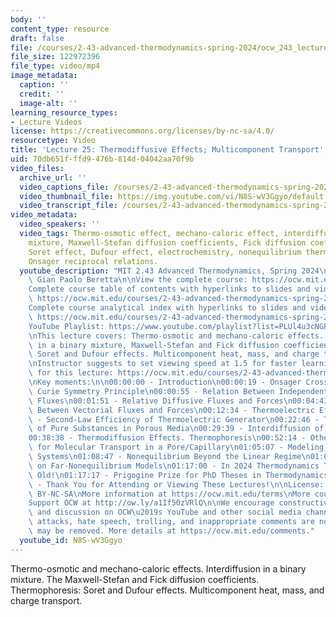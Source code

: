 ```yaml
---
body: ''
content_type: resource
draft: false
file: /courses/2-43-advanced-thermodynamics-spring-2024/ocw_243_lecture25_2024may10_v2_360p_16_9.mp4
file_size: 122972396
file_type: video/mp4
image_metadata:
  caption: ''
  credit: ''
  image-alt: ''
learning_resource_types:
- Lecture Videos
license: https://creativecommons.org/licenses/by-nc-sa/4.0/
resourcetype: Video
title: 'Lecture 25: Thermodiffusive Effects; Multicomponent Transport'
uid: 70db651f-ffd9-476b-814d-04042aa70f9b
video_files:
  archive_url: ''
  video_captions_file: /courses/2-43-advanced-thermodynamics-spring-2024/ocw_243_lecture25_2024may10_v2_captions.vtt
  video_thumbnail_file: https://img.youtube.com/vi/N8S-wV3Ggyo/default.jpg
  video_transcript_file: /courses/2-43-advanced-thermodynamics-spring-2024/ocw_243_lecture25_2024may10_v2_transcript.pdf
video_metadata:
  video_speakers: ''
  video_tags: Thermo-osmotic effect, mechano-caloric effect, interdiffusion in a binary
    mixture, Maxwell-Stefan diffusion coefficients, Fick diffusion coefficients, thermophoresis,
    Soret effect, Dufour effect, electrochemistry, nonequilibrium thermodynamics,
    Onsager reciprocal relations.
  youtube_description: "MIT 2.43 Advanced Thermodynamics, Spring 2024\nInstructor:\
    \ Gian Paolo Beretta\n\nView the complete course: https://ocw.mit.edu/courses/2-43-advanced-thermodynamics-spring-2024/\n\
    Complete course table of contents with hyperlinks to slides and video timestamps:\
    \ https://ocw.mit.edu/courses/2-43-advanced-thermodynamics-spring-2024/resources/mit2_43_s24_toc_slides_pdf/\n\
    Complete course analytical index with hyperlinks to slides and video timestamps:\
    \ https://ocw.mit.edu/courses/2-43-advanced-thermodynamics-spring-2024/resources/mit2_43_s24_index_slides_pdf/\n\
    YouTube Playlist: https://www.youtube.com/playlist?list=PLUl4u3cNGP6309d0oJDiVo1CvxUQXJ2il\n\
    \nThis lecture covers: Thermo-osmotic and mechano-caloric effects. Interdiffusion\
    \ in a binary mixture, Maxwell-Stefan and Fick diffusion coefficients. Thermophoresis:\
    \ Soret and Dufour effects. Multicomponent heat, mass, and charge transport.\n\
    \nInstructor suggests to set viewing speed at 1.5 for faster learning.\n\nSlides\
    \ for this lecture: https://ocw.mit.edu/courses/2-43-advanced-thermodynamics-spring-2024/resources/mit2_43_s24_lec25_pdf/\n\
    \nKey moments:\n\n00:00:00 - Introduction\n00:00:19 - Onsager Cross Effects and\
    \ Curie Symmetry Principle\n00:00:55 - Relation Between Independent Diffusive\
    \ Fluxes\n00:01:51 - Relative Diffusive Fluxes and Forces\n00:04:43 - Cross Effects\
    \ Between Vectorial Fluxes and Forces\n00:12:34 - Thermoelectric Effects\n00:13:06\
    \ - Second-Law Efficiency of Thermoelectric Generator\n00:22:46 - Thermo-Osmosis\
    \ of Pure Substances in Porous Media\n00:29:39 - Interdiffusion of Two Constituents\n\
    00:38:38 - Thermodiffusion Effects. Thermophoresis\n00:52:14 - Other Mechanisms\
    \ for Molecular Transport in a Pore/Capillary\n01:05:07 - Modeling Electrochemical\
    \ Systems\n01:08:47 - Nonequilibrium Beyond the Linear Regime\n01:08:57 - More\
    \ on Far-Nonequilibrium Models\n01:17:00 - In 2024 Thermodynamics Turned 200 Years\
    \ Old!\n01:17:17 - Prigogine Prize for PhD Theses in Thermodynamics\n01:19:03\
    \ - Thank You for Attending or Viewing These Lectures!\n\nLicense: Creative Commons\
    \ BY-NC-SA\nMore information at https://ocw.mit.edu/terms\nMore courses at https://ocw.mit.edu\n\
    Support OCW at http://ow.ly/a1If50zVRlQ\n\nWe encourage constructive comments\
    \ and discussion on OCW\u2019s YouTube and other social media channels. Personal\
    \ attacks, hate speech, trolling, and inappropriate comments are not allowed and\
    \ may be removed. More details at https://ocw.mit.edu/comments."
  youtube_id: N8S-wV3Ggyo
---
```

Thermo-osmotic and mechano-caloric effects. Interdiffusion in a binary mixture. The Maxwell-Stefan and Fick diffusion coefficients. Thermophoresis: Soret and Dufour effects. Multicomponent heat, mass, and charge transport.